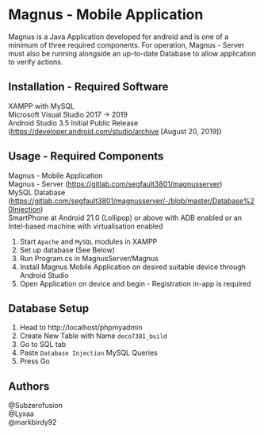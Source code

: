# Magnus - Mobile Application

Magnus is a Java Application developed for android and is one of a minimum of three required components. For operation, Magnus - Server must also be running alongside an up-to-date Database to allow application to verify actions.

## Installation - Required Software
 
XAMPP with MySQL  
Microsoft Visual Studio 2017 -> 2019  
Android Studio 3.5 Initial Public Release (https://developer.android.com/studio/archive \[August 20, 2019])  

## Usage - Required Components
 
Magnus - Mobile Application  
Magnus - Server (https://gitlab.com/segfault3801/magnusserver)  
MySQL Database (https://gitlab.com/segfault3801/magnusserver/-/blob/master/Database%20Injection)  
SmartPhone at Android 21.0 (Lollipop) or above with ADB enabled or an Intel-based machine with virtualisation enabled  

1. Start `Apache` and `MySQL` modules in XAMPP
2. Set up database (See Below)
3. Run Program.cs in MagnusServer/Magnus
4. Install Magnus Mobile Application on desired suitable device through Android Studio
5. Open Application on device and begin - Registration in-app is required

## Database Setup

1. Head to http://localhost/phpmyadmin
2. Create New Table with Name `deco7381_build`
3. Go to SQL tab
4. Paste `Database Injection` MySQL Queries
5. Press Go

## Authors

@Subzerofusion  
@Lyxaa  
@markbirdy92  